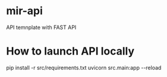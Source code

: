 # mir-api
API temnplate with FAST API

# How to launch API locally
pip install -r src/requirements.txt
uvicorn src.main:app --reload

